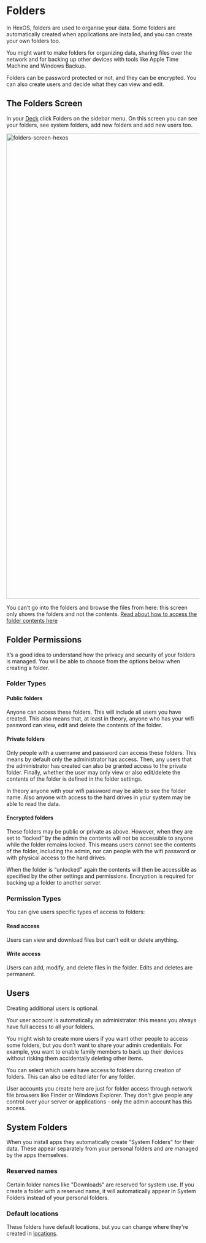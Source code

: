 # Folders

In HexOS, folders are used to organise your data. Some folders are automatically created when applications are installed, and you can create your own folders too. 

You might want to make folders for organizing data, sharing files over the network and for backing up other devices with tools like Apple Time Machine and Windows Backup. 

Folders can be password protected or not, and they can be encrypted. You can also create users and decide what they can view and edit.

## The Folders Screen

In your [Deck](https://deck.hexos.com) click Folders on the sidebar menu. On this screen you can see your folders, see system folders, add new folders and add new users too. 

<img width="2248" height="1211" alt="folders-screen-hexos" src="https://github.com/user-attachments/assets/eda14325-2d91-497c-9362-5784bce8bc87" />

You can’t go into the folders and browse the files from here: this screen only shows the folders and not the contents. [Read about how to access the folder contents here](/features/folders/how-to-access-folder-contents)

## Folder Permissions

It’s a good idea to understand how the privacy and security of your folders is managed. You will be able to choose from the options below when creating a folder.

### Folder Types

#### Public folders 

Anyone can access these folders. This will include all users you have created. This also means that, at least in theory, anyone who has your wifi password can view, edit and delete the contents of the folder.

#### Private folders

Only people with a username and password can access these folders. This means by default only the administrator has access. Then, any users that the administrator has created can also be granted access to the private folder. Finally, whether the user may only view or also edit/delete the contents of the folder is defined in the folder settings.

In theory anyone with your wifi password may be able to see the folder name. Also anyone with access to the hard drives in your system may be able to read the data.

#### Encrypted folders

These folders may be public or private as above. However, when they are set to “locked” by the admin the contents will not be accessible to anyone while the folder remains locked. This means users cannot see the contents of the folder, including the admin, nor can people with the wifi password or with physical access to the hard drives. 

When the folder is “unlocked” again the contents will then be accessible as specified by the other settings and permissions. Encryption is required for backing up a folder to another server.

### Permission Types

You can give users specific types of access to folders:

#### Read access

Users can view and download files but can't edit or delete anything.

#### Write access

Users can add, modify, and delete files in the folder. Edits and deletes are permanent.

## Users

Creating additional users is optional. 

Your user account is automatically an administrator: this means you always have full access to all your folders. 

You might wish to create more users if you want other people to access some folders, but you don’t want to share your admin credentials. For example, you want to enable family members to back up their devices without risking them accidentally deleting other items.

You can select which users have access to folders during creation of folders. This can also be edited later for any folder.

User accounts you create here are just for folder access through network file browsers like Finder or Windows Explorer. They don't give people any control over your server or applications - only the admin account has this access.

## System Folders

When you install apps they automatically create "System Folders" for their data. These appear separately from your personal folders and are managed by the apps themselves.

### Reserved names

Certain folder names like "Downloads" are reserved for system use. If you create a folder with a reserved name, it will automatically appear in System Folders instead of your personal folders.

### Default locations

These folders have default locations, but you can change where they're created in [locations](/features/settings/#locations).


